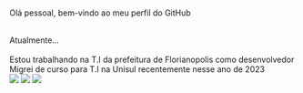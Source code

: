 <html lang="pt-br">
 <head>
 </head>
 <body>
 <br>
 <div>
   <p>Olá pessoal, bem-vindo ao meu perfil do GitHub</p><br>
  </div>
 <div>
  <label>Atualmente...</label><br><br>
  <label>Estou trabalhando na T.I da prefeitura de Florianopolis como desenvolvedor</label><br>
  <label>Migrei de curso para T.I na Unisul recentemente nesse ano de 2023</label>
 </div>

 
 
 
<div>
  <a href="https://www.instagram.com/carniel_joao/" target="_blank"><img src="https://img.shields.io/badge/-Instagram-%23E4405F?style=for-the-badge&logo=instagram&logoColor=white" target="_blank"></a>
  <a href = "mailto:joaovictorcarniel.cert.trabalho@gmail.com"><img src="https://img.shields.io/badge/-Gmail-%23333?style=for-the-badge&logo=gmail&logoColor=white" target="_blank"></a>
  <a href="www.linkedin.com/in/joao-victor-3416bb229" target="_blank"><img src="https://img.shields.io/badge/-LinkedIn-%230077B5?style=for-the-badge&logo=linkedin&logoColor=white" target="_blank"></a> 
</div>



          
</body>
